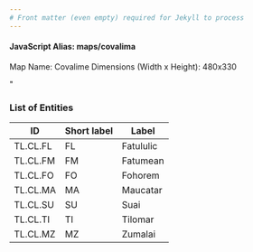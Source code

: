```yaml
---
# Front matter (even empty) required for Jekyll to process
---
```


#### JavaScript Alias: maps/covalima

Map Name: Covalime
Dimensions (Width x Height): 480x330

"





### List of Entities

ID | Short label | Label
---|---|---|
TL.CL.FL|FL|Fatululic
TL.CL.FM|FM|Fatumean
TL.CL.FO|FO|Fohorem
TL.CL.MA|MA|Maucatar
TL.CL.SU|SU|Suai
TL.CL.TI|TI|Tilomar
TL.CL.MZ|MZ|Zumalai